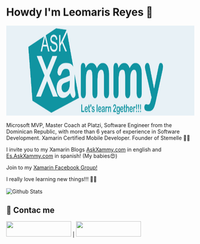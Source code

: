 # Howdy I'm Leomaris Reyes 🙋‍

<img src="https://github.com/LeomarisReyes/leomarisreyes/blob/master/LogoAskXammy.jpeg" height="240" width="910" title="AskXammy"/>


Microsoft MVP, Master Coach at Platzi, Software Engineer from the Dominican Republic, with more than 6 years of experience in Software Development. Xamarin Certified Mobile Developer. Founder  of Stemelle 👩‍💻

I invite you to my Xamarin Blogs <a href="https://askxammy.com">AskXammy.com</a> in english and <a href="https://es.askxammy.com">Es.AskXammy.com</a> in spanish! (My babies😍)

Join to my <a href="https://www.facebook.com/groups/aprendiendoxamarinformsynetcore">Xamarin Facebook Group!</a> 

I really love learning new things!!! 💚💕

<img align="center" src="https://github-readme-stats.vercel.app/api?username=LeomarisReyes&include_all_commits=true&count_private=true&show_icons=true&line_height=20&title_color=d55e9a&icon_color=2234AE&text_color=D3D3D3&bg_color=0,000000,130F40" alt="Github Stats">


## 📝  Contac me  
   
<a href="https://do.linkedin.com/in/leomaris-reyes-1b598661" target="_blank"><img src="https://img.shields.io/badge/linkedin-%230077B5.svg?&style=for-the-badge&logo=linkedin&logoColor=white" height="41" width="174"></a> | <a href="https://twitter.com/LeomarisReyes11" target="_blank"><img src="https://img.shields.io/badge/twitter-%231DA1F2.svg?&style=for-the-badge&logo=twitter&logoColor=white" height="41" width="174"></a>

